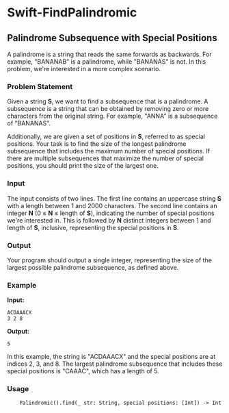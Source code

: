 # Swift-FindPalindromic

## Palindrome Subsequence with Special Positions

A palindrome is a string that reads the same forwards as backwards. For example, "BANANAB" is a palindrome, while "BANANAS" is not. In this problem, we're interested in a more complex scenario.

### Problem Statement

Given a string **S**, we want to find a subsequence that is a palindrome. A subsequence is a string that can be obtained by removing zero or more characters from the original string. For example, "ANNA" is a subsequence of "BANANAS".

Additionally, we are given a set of positions in **S**, referred to as special positions. Your task is to find the size of the longest palindrome subsequence that includes the maximum number of special positions. If there are multiple subsequences that maximize the number of special positions, you should print the size of the largest one.

### Input

The input consists of two lines. The first line contains an uppercase string **S** with a length between 1 and 2000 characters. The second line contains an integer **N** (0 ≤ **N** ≤ length of **S**), indicating the number of special positions we're interested in. This is followed by **N** distinct integers between 1 and length of **S**, inclusive, representing the special positions in **S**.

### Output

Your program should output a single integer, representing the size of the largest possible palindrome subsequence, as defined above.

### Example

**Input:**
```
ACDAAACX
3 2 8
```

**Output:**
```
5
```

In this example, the string is "ACDAAACX" and the special positions are at indices 2, 3, and 8. The largest palindrome subsequence that includes these special positions is "CAAAC", which has a length of 5.

### Usage

```
    Palindromic().find(_ str: String, special positions: [Int]) -> Int 
```

